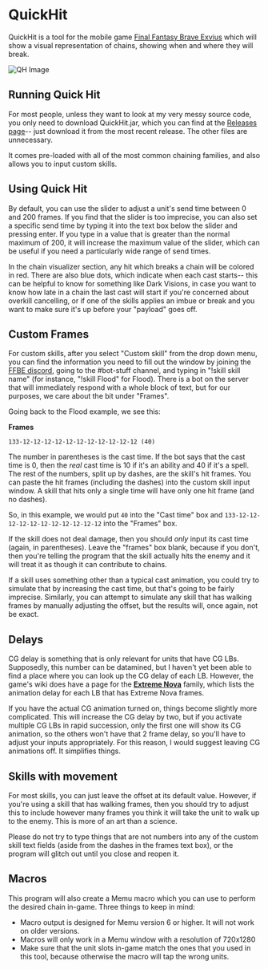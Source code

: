 # **QuickHit**
QuickHit is a tool for the mobile game [Final Fantasy Brave Exvius][1] which will show a visual representation of chains, showing when and where they will break.

![QH Image](https://i.imgur.com/PkPNJWD.png)
## Running Quick Hit
For most people, unless they want to look at my very messy source code, you only need to download QuickHit.jar, which you can find at the [Releases page][4]-- just download it from the most recent release. The other files are unnecessary.

It comes pre-loaded with all of the most common chaining families, and also allows you to input custom skills.

## Using Quick Hit
By default, you can use the slider to adjust a unit's send time between 0 and 200 frames. If you find that the slider is too imprecise, you can also set a specific send time by typing it into the text box below the slider and pressing enter. If you type in a value that is greater than the normal maximum of 200, it will increase the maximum value of the slider, which can be useful if you need a particularly wide range of send times.

In the chain visualizer section, any hit which breaks a chain will be colored in red. There are also blue dots, which indicate when each cast starts-- this can be helpful to know for something like Dark Visions, in case you want to know how late in a chain the last cast will start if you're concerned about overkill cancelling, or if one of the skills applies an imbue or break and you want to make sure it's up before your "payload" goes off.

## Custom Frames
For custom skills, after you select "Custom skill" from the drop down menu, you can find the information you need to fill out the window by joining the [FFBE discord][2], going to the #bot-stuff channel, and typing in "!skill skill name" (for instance, "!skill Flood" for Flood). There is a bot on the server that will immediately respond with a whole block of text, but for our purposes, we care about the bit under "Frames".

Going back to the Flood example, we see this:

**Frames**
```
133-12-12-12-12-12-12-12-12-12-12-12 (40)
```

The number in parentheses is the cast time. If the bot says that the cast time is 0, then the *real* cast time is 10 if it's an ability and 40 if it's a spell. The rest of the numbers, split up by dashes, are the skill's hit frames. You can paste the hit frames (including the dashes) into the custom skill input window. A skill that hits only a single time will have only one hit frame (and no dashes).

So, in this example, we would put ``40`` into the "Cast time" box and ``133-12-12-12-12-12-12-12-12-12-12-12`` into the "Frames" box.

If the skill does not deal damage, then you should *only* input its cast time (again, in parentheses). Leave the "frames" box blank, because if you don't, then you're telling the program that the skill actually hits the enemy and it will treat it as though it can contribute to chains.

If a skill uses something other than a typical cast animation, you could try to simulate that by increasing the cast time, but that's going to be fairly imprecise. Similarly, you can attempt to simulate any skill that has walking frames by manually adjusting the offset, but the results will, once again, not be exact.

## Delays
CG delay is something that is only relevant for units that have CG LBs. Supposedly, this number can be datamined, but I haven't yet been able to find a place where you can look up the CG delay of each LB. However, the game's wiki does have a page for the **[Extreme Nova][3]** family, which lists the animation delay for each LB that has Extreme Nova frames.

If you have the actual CG animation turned on, things become slightly more complicated. This will increase the CG delay by two, but if you activate multiple CG LBs in rapid succession, only the first one will show its CG animation, so the others won't have that 2 frame delay, so you'll have to adjust your inputs appropriately. For this reason, I would suggest leaving CG animations off. It simplifies things.

## Skills with movement
For most skills, you can just leave the offset at its default value. However, if you're using a skill that has walking frames, then you should try to adjust this to include however many frames you think it will take the unit to walk up to the enemy. This is more of an art than a science.

Please do not try to type things that are not numbers into any of the custom skill text fields (aside from the dashes in the frames text box), or the program will glitch out until you close and reopen it.

## Macros
This program will also create a Memu macro which you can use to perform the desired chain in-game. 
Three things to keep in mind: 
 - Macro output is designed for Memu version 6 or higher. It will not work on older versions.
 - Macros will only work in a Memu window with a resolution of 720x1280
 - Make sure that the unit slots in-game match the ones that you used in this tool, because otherwise the macro will tap the wrong units.

[1]: https://www.finalfantasyexvius.com/
[2]: https://discord.gg/ffbraveexvius
[3]: https://exvius.gamepedia.com/Chaining/Extreme_Nova
[4]: https://github.com/Muspelful/QuickHit/releases
